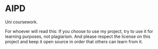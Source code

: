 # AIPD

Uni coursework.

For whoever will read this: If you choose to use my project, try to use it for learning purposes, not plagiarism.
And please respect the license on this project and keep it open source in order that others can learn from it.
